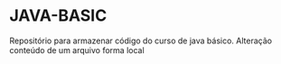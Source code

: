 # JAVA-BASIC
Repositório para armazenar código do curso de java básico.
Alteração conteúdo de um arquivo forma local
